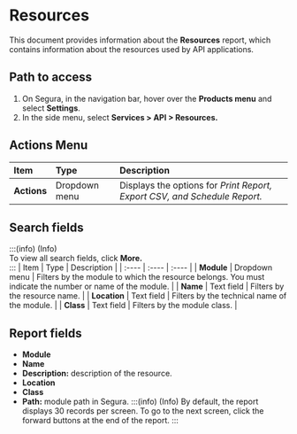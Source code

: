 # Resources

This document provides information about the **Resources** report, which contains information about the resources used by API applications.

## Path to access
1. On Segura, in the navigation bar, hover over the **Products menu** and select **Settings**.  
2. In the side menu, select **Services \> API \> Resources.**

## Actions Menu
| Item | Type | Description |
| :---- | :---- | :---- |
| **Actions** | Dropdown menu | Displays the options for *Print Report, Export CSV, and Schedule Report.* |

## Search fields
:::(info) (Info)  
To view all search fields, click **More.**  
:::
| Item | Type | Description |
| :---- | :---- | :---- |
| **Module** | Dropdown menu | Filters by the module to which the resource belongs. You must indicate the number or name of the module. |
| **Name** | Text field | Filters by the resource name. |
| **Location** | Text field | Filters by the technical name of the module. |
| **Class** | Text field | Filters by the module class. |

## Report fields
* **Module**  
* **Name**  
* **Description:** description of the resource.  
* **Location**  
* **Class**  
* **Path:** module path in Segura.
:::(info) (Info)
By default, the report displays 30 records per screen. To go to the next screen, click the forward buttons at the end of the report.
:::